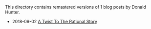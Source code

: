 This directory contains remastered versions of 1 blog posts by Donald Hunter.

- 2018-09-02 [A Twist To The Rational Story](A-Twist-To-The-Rational-Story.md)

